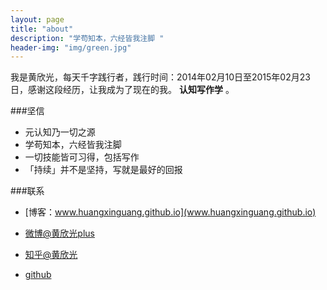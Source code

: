 ```yaml
---
layout: page
title: "about"
description: "学苟知本，六经皆我注脚 "
header-img: "img/green.jpg"
---
```


<!--
<center>
    <p><img src="http://7xlfkx.com1.z0.glb.clouddn.com/white2.jpg" align="center"></p>
</center>
-->

我是黄欣光，每天千字践行者，践行时间：2014年02月10日至2015年02月23日，感谢这段经历，让我成为了现在的我。
 **认知写作学** 。

###坚信


- 元认知乃一切之源
- 学苟知本，六经皆我注脚 
- 一切技能皆可习得，包括写作
- 「持续」并不是坚持，写就是最好的回报


###联系

- [博客：www.huangxinguang.github.io](www.huangxinguang.github.io)

- [微博@黄欣光plus](http://weibo.com/207775270)

- [知乎@黄欣光](www.zhihu.com/people/huang-xin-guang-64)

- [github](http://github.com/huangxinguang)








